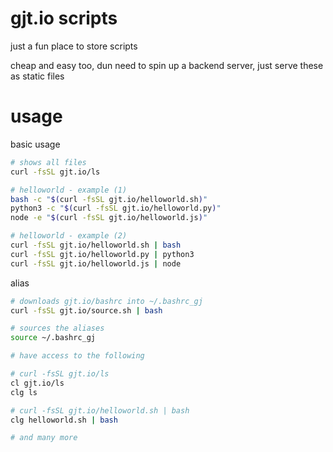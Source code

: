 # gjt.io scripts

just a fun place to store scripts

cheap and easy too, dun need to spin up a backend server, just serve these as static files

# usage

basic usage

```bash
# shows all files
curl -fsSL gjt.io/ls

# helloworld - example (1)
bash -c "$(curl -fsSL gjt.io/helloworld.sh)"
python3 -c "$(curl -fsSL gjt.io/helloworld.py)"
node -e "$(curl -fsSL gjt.io/helloworld.js)"

# helloworld - example (2)
curl -fsSL gjt.io/helloworld.sh | bash
curl -fsSL gjt.io/helloworld.py | python3
curl -fsSL gjt.io/helloworld.js | node
```

alias

```bash
# downloads gjt.io/bashrc into ~/.bashrc_gj
curl -fsSL gjt.io/source.sh | bash

# sources the aliases
source ~/.bashrc_gj

# have access to the following

# curl -fsSL gjt.io/ls
cl gjt.io/ls
clg ls

# curl -fsSL gjt.io/helloworld.sh | bash
clg helloworld.sh | bash

# and many more
```
